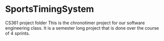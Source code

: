 # SportsTimingSystem
CS361 project folder
This is the chronotimer project for our software engineering class. It is a semester long project that is done over the course of 4 sprints.
